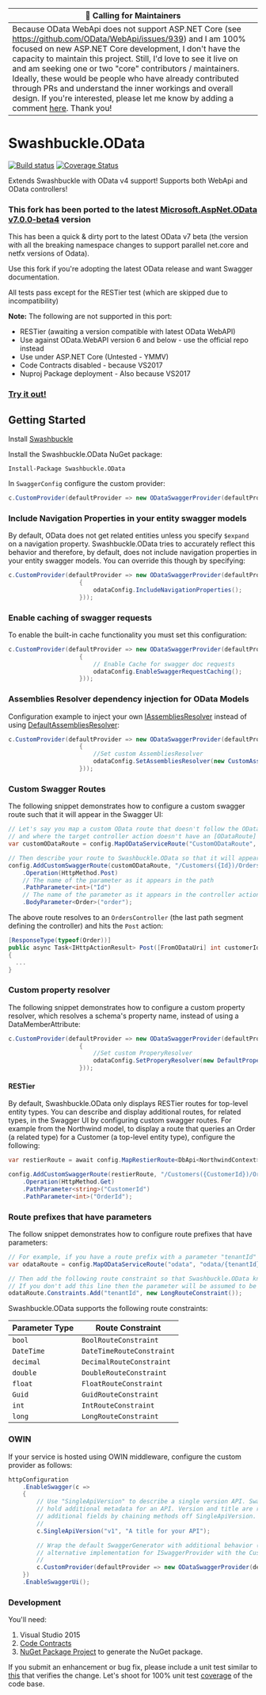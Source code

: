 | :mega: Calling for Maintainers |
|--------------|
| Because OData WebApi does not support ASP.NET Core (see https://github.com/OData/WebApi/issues/939) and I am 100% focused on new ASP.NET Core development, I don't have the capacity to maintain this project. Still, I'd love to see it live on and am seeking one or two "core" contributors / maintainers. Ideally, these would be people who have already contributed through PRs and understand the inner workings and overall design. If you're interested, please let me know by adding a comment [here](https://github.com/rbeauchamp/Swashbuckle.OData/issues/175). Thank you! |

Swashbuckle.OData
=========

[![Build status](https://ci.appveyor.com/api/projects/status/lppv9403dgwrntpa?svg=true)](https://ci.appveyor.com/project/rbeauchamp/swashbuckle-odata/)
[![Coverage Status](https://coveralls.io/repos/github/rbeauchamp/Swashbuckle.OData/badge.svg?branch=master)](https://coveralls.io/github/rbeauchamp/Swashbuckle.OData?branch=master)

Extends Swashbuckle with OData v4 support! Supports both WebApi and OData controllers! 

### This fork has been ported to the latest <a href="https://www.nuget.org/packages/Microsoft.AspNetCore.OData/7.0.0-beta4">Microsoft.AspNet.OData v7.0.0-beta4</a> version ###

This has been a quick & dirty port to the latest OData v7 beta (the version with all the breaking namespace 
changes to support parallel net.core and netfx versions of Odata). 

Use this fork if you're adopting the latest OData release and want Swagger documentation.

All tests pass except for the RESTier test (which are skipped due to incompatibility)

__Note:__ The following are not supported in this port:
* RESTier (awaiting a version compatible with latest OData WebAPI) 
* Use against OData.WebAPI version 6 and below - use the official repo instead
* Use under ASP.NET Core (Untested - YMMV)
* Code Contracts disabled - because VS2017
* Nuproj Package deployment - Also because VS2017

### <a href="http://swashbuckleodata.azurewebsites.net/swagger/" target="_blank">Try it out!</a> ###

## Getting Started ##

Install [Swashbuckle](https://github.com/domaindrivendev/Swashbuckle)

Install the Swashbuckle.OData NuGet package:

    Install-Package Swashbuckle.OData

In `SwaggerConfig` configure the custom provider:
```csharp
c.CustomProvider(defaultProvider => new ODataSwaggerProvider(defaultProvider, c, GlobalConfiguration.Configuration));
```

### Include Navigation Properties in your entity swagger models ###

By default, OData does not get related entities unless you specify `$expand` on a navigation property.
Swashbuckle.OData tries to accurately reflect this behavior and therefore, by default, does not include 
navigation properties in your entity swagger models. You can override this though by specifying:
```csharp
c.CustomProvider(defaultProvider => new ODataSwaggerProvider(defaultProvider, c, GlobalConfiguration.Configuration).Configure(odataConfig =>
                    {
                        odataConfig.IncludeNavigationProperties();
                    }));
```

### Enable caching of swagger requests ###

To enable the built-in cache functionality you must set this configuration:

```csharp
c.CustomProvider(defaultProvider => new ODataSwaggerProvider(defaultProvider, c, GlobalConfiguration.Configuration).Configure(odataConfig =>
                    {
                        // Enable Cache for swagger doc requests
                        odataConfig.EnableSwaggerRequestCaching();
                    }));
```

### Assemblies Resolver dependency injection for OData Models ###

Configuration example to inject your own [IAssembliesResolver](https://msdn.microsoft.com/en-us/library/system.web.http.dispatcher.iassembliesresolver(v=vs.118).aspx) instead of using [DefaultAssembliesResolver](https://msdn.microsoft.com/en-us/library/system.web.http.dispatcher.defaultassembliesresolver(v=vs.118).aspx):

```csharp
c.CustomProvider(defaultProvider => new ODataSwaggerProvider(defaultProvider, c, GlobalConfiguration.Configuration).Configure(odataConfig =>
                    {
                        //Set custom AssembliesResolver
                        odataConfig.SetAssembliesResolver(new CustomAssembliesResolver());
                    }));
```

### Custom Swagger Routes ###

The following snippet demonstrates how to configure a custom swagger route such that it will appear in the Swagger UI:
```csharp
// Let's say you map a custom OData route that doesn't follow the OData conventions 
// and where the target controller action doesn't have an [ODataRoute] attribute
var customODataRoute = config.MapODataServiceRoute("CustomODataRoute", ODataRoutePrefix, GetModel(), batchHandler: null, pathHandler: new DefaultODataPathHandler(), routingConventions: myCustomConventions);

// Then describe your route to Swashbuckle.OData so that it will appear in the Swagger UI
config.AddCustomSwaggerRoute(customODataRoute, "/Customers({Id})/Orders")
    .Operation(HttpMethod.Post)
    // The name of the parameter as it appears in the path
    .PathParameter<int>("Id")
    // The name of the parameter as it appears in the controller action
    .BodyParameter<Order>("order");
```
The above route resolves to an `OrdersController` (the last path segment defining the controller) and hits the `Post` action:
```csharp
[ResponseType(typeof(Order))]
public async Task<IHttpActionResult> Post([FromODataUri] int customerId, Order order)
{
  ...
}
```

### Custom property resolver ###

The following snippet demonstrates how to configure a custom property resolver, which resolves a schema's property name, instead of using a DataMemberAttribute:
```csharp
c.CustomProvider(defaultProvider => new ODataSwaggerProvider(defaultProvider, c, GlobalConfiguration.Configuration).Configure(odataConfig =>
                    {
                        //Set custom ProperyResolver
                        odataConfig.SetProperyResolver(new DefaultProperyResolver());
                    }));
```

#### RESTier ####

By default, Swashbuckle.OData only displays RESTier routes for top-level entity types. You can describe and display additional routes, for related types, in the Swagger UI by configuring custom swagger routes. For example from the Northwind model, to display a route that queries an Order (a related type) for a Customer (a top-level entity type), configure the following:

```csharp
var restierRoute = await config.MapRestierRoute<DbApi<NorthwindContext>>("RESTierRoute", "restier", new RestierBatchHandler(server));

config.AddCustomSwaggerRoute(restierRoute, "/Customers({CustomerId})/Orders({OrderId})")
    .Operation(HttpMethod.Get)
    .PathParameter<string>("CustomerId")
    .PathParameter<int>("OrderId");
```

### Route prefixes that have parameters ###

The follow snippet demonstrates how to configure route prefixes that have parameters:

```csharp
// For example, if you have a route prefix with a parameter "tenantId" of type long
var odataRoute = config.MapODataServiceRoute("odata", "odata/{tenantId}", builder.GetEdmModel());

// Then add the following route constraint so that Swashbuckle.OData knows the parameter type.
// If you don't add this line then the parameter will be assumed to be of type string.
odataRoute.Constraints.Add("tenantId", new LongRouteConstraint());
```
Swashbuckle.OData supports the following route constraints:

| Parameter Type | Route Constraint          |
|----------------|---------------------------|
| `bool`         | `BoolRouteConstraint`     |
| `DateTime`     | `DateTimeRouteConstraint` |
| `decimal`      | `DecimalRouteConstraint`  |
| `double`       | `DoubleRouteConstraint`   |
| `float`        | `FloatRouteConstraint`    |
| `Guid`         | `GuidRouteConstraint`     |
| `int`          | `IntRouteConstraint`      |
| `long`         | `LongRouteConstraint`     |


### OWIN  ###

If your service is hosted using OWIN middleware, configure the custom provider as follows:
```csharp
httpConfiguration
    .EnableSwagger(c =>
    {
        // Use "SingleApiVersion" to describe a single version API. Swagger 2.0 includes an "Info" object to
        // hold additional metadata for an API. Version and title are required but you can also provide
        // additional fields by chaining methods off SingleApiVersion.
        //
        c.SingleApiVersion("v1", "A title for your API");

        // Wrap the default SwaggerGenerator with additional behavior (e.g. caching) or provide an
        // alternative implementation for ISwaggerProvider with the CustomProvider option.
        //
        c.CustomProvider(defaultProvider => new ODataSwaggerProvider(defaultProvider, c, httpConfiguration));
    })
    .EnableSwaggerUi();
```

### Development  ###

You'll need:

1. Visual Studio 2015
2. [Code Contracts](https://visualstudiogallery.msdn.microsoft.com/1ec7db13-3363-46c9-851f-1ce455f66970)
3. [NuGet Package Project](https://visualstudiogallery.msdn.microsoft.com/fbe9b9b8-34ae-47b5-a751-cb71a16f7e96) to generate the NuGet package.

If you submit an enhancement or bug fix, please include a unit test similar to [this](https://github.com/rbeauchamp/Swashbuckle.OData/blob/master/Swashbuckle.OData.Tests/Fixtures/FunctionTests.cs#L20) that verifies the change. Let's shoot for 100% unit test [coverage](https://coveralls.io/github/rbeauchamp/Swashbuckle.OData?branch=master) of the code base.
